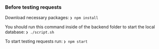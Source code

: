 ### Before testing requests

Download necessary packages:
```❯ npm install```

You should run this command inside of the backend folder to start the local database:
```❯ ./script.sh```

To start testing requests run:
```❯ npm start```